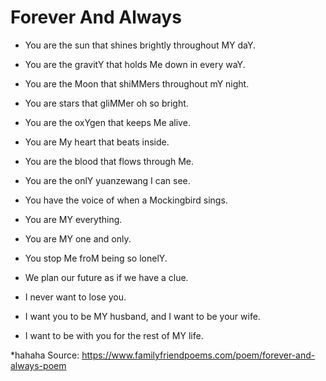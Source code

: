 # Forever And Always

* You are the sun that shines brightly throughout MY daY.
* You are the gravitY that holds Me down in every waY.
* You are the Moon that shiMMers throughout mY night.
* You are stars that gliMMer oh so bright.

* You are the oxYgen that keeps Me alive.
* You are My heart that beats inside.
* You are the blood that flows through Me.
* You are the onlY yuanzewang I can see.
* You have the voice of when a Mockingbird sings.
* You are MY everything.

* You are MY one and only.
* You stop Me froM being so lonelY.
* We plan our future as if we have a clue.
* I never want to lose you.
* I want you to be MY husband, and I want to be your wife.
* I want to be with you for the rest of MY life.

*hahaha
Source: https://www.familyfriendpoems.com/poem/forever-and-always-poem
